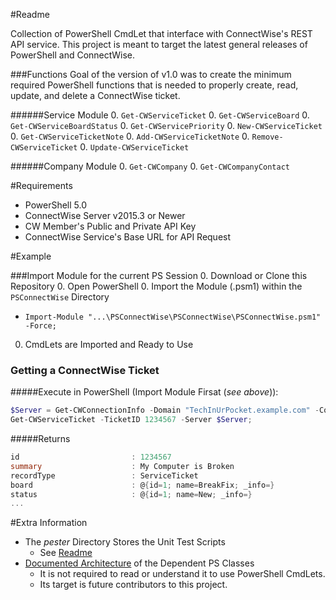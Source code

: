 #Readme  

Collection of PowerShell CmdLet that interface with ConnectWise's REST API service. This project is meant to target the latest general releases of PowerShell and ConnectWise.

###Functions
Goal of the version of v1.0 was to create the minimum required PowerShell functions that is needed to properly create, read, update, and delete a ConnectWise ticket. 

######Service Module
0. `Get-CWServiceTicket`
0. `Get-CWServiceBoard`
0. `Get-CWServiceBoardStatus`
0. `Get-CWServicePriority`
0. `New-CWServiceTicket`
0. `Get-CWServiceTicketNote`
0. `Add-CWServiceTicketNote`
0. `Remove-CWServiceTicket`
0. `Update-CWServiceTicket`

######Company Module
0. `Get-CWCompany`
0. `Get-CWCompanyContact`
        
        
#Requirements

- PowerShell 5.0
- ConnectWise Server v2015.3 or Newer
- CW Member's Public and Private API Key
- ConnectWise Service's Base URL for API Request

#Example

###Import Module for the current PS Session
0. Download or Clone this Repository
0. Open PowerShell
0. Import the Module (.psm1) within the `PSConnectWise` Directory
   - `Import-Module "...\PSConnectWise\PSConnectWise\PSConnectWise.psm1" -Force;`
0. CmdLets are Imported and Ready to Use

### Getting a ConnectWise Ticket

#####Execute in PowerShell (Import Module Firsat (*see above*)):
```powershell
$Server = Get-CWConnectionInfo -Domain "TechInUrPocket.example.com" -CompanyName "TechInUrPocket" -PublicKey 'Pub1icK3yH3r3' -PrivateKey 'Pri@t3K3yH3r3';`
Get-CWServiceTicket -TicketID 1234567 -Server $Server;
```
#####Returns
```powershell
id                         : 1234567
summary                    : My Computer is Broken
recordType                 : ServiceTicket
board                      : @{id=1; name=BreakFix; _info=}
status                     : @{id=1; name=New; _info=}
... 
```


#Extra Information
- The *pester* Directory Stores the Unit Test Scripts
  - See [Readme](https://github.com/sgtoj/ConnectWisePSModule/tree/master/pester)
- [Documented Architecture](https://github.com/sgtoj/ConnectWisePSModule/blob/master/doc/ClassArchitectures.md) of the Dependent PS Classes
  - It is not required to read or understand it to use PowerShell CmdLets.
  - Its target is future contributors to this project.
